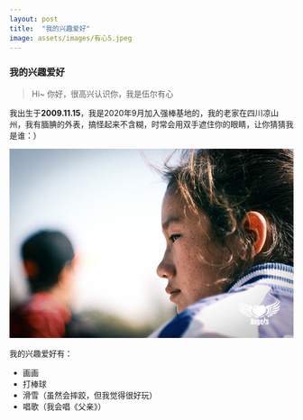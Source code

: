 ```yaml
---
layout: post
title:  "我的兴趣爱好"
image: assets/images/有心5.jpeg
---
```


### 我的兴趣爱好
> Hi~ 你好，很高兴认识你，我是伍尔有心

我出生于**2009.11.15**，我是2020年9月加入强棒基地的，我的老家在四川凉山州，我有腼腆的外表，搞怪起来不含糊，时常会用双手遮住你的眼睛，让你猜猜我是谁：）

![有心2](../assets/images/有心1.jpeg)

我的兴趣爱好有：
* 画画
* 打棒球
* 滑雪（虽然会摔跤，但我觉得很好玩）
* 唱歌（我会唱《父亲》）
